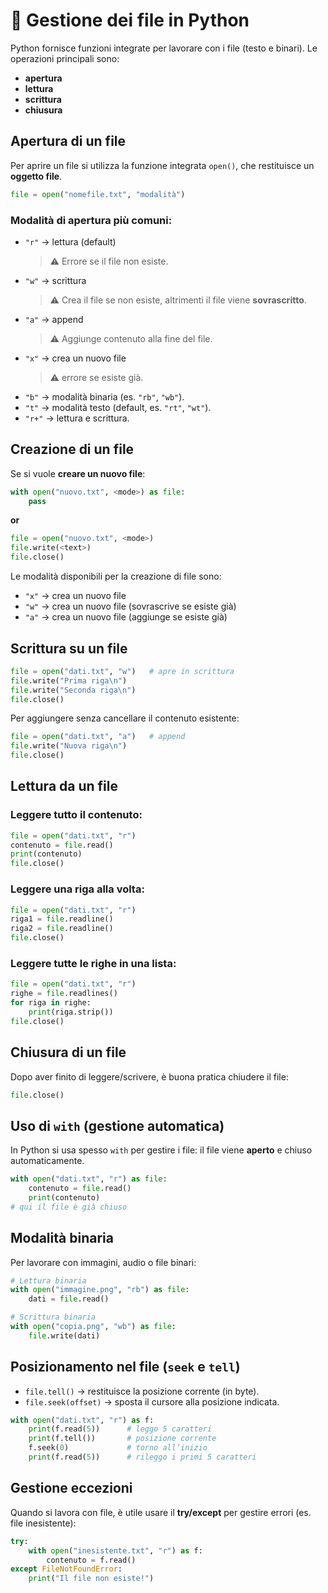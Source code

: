 # 📂 Gestione dei file in Python

Python fornisce funzioni integrate per lavorare con i file (testo e binari).
Le operazioni principali sono: 
- **apertura**
- **lettura**
- **scrittura**
- **chiusura**



## Apertura di un file

Per aprire un file si utilizza la funzione integrata `open()`, che restituisce un **oggetto file**.

```python
file = open("nomefile.txt", "modalità")
```

### Modalità di apertura più comuni:

* `"r"` → lettura (default)
     >⚠️ Errore se il file non esiste.
* `"w"` → scrittura
     >⚠️ Crea il file se non esiste, altrimenti il file viene **sovrascritto**.
* `"a"` → append 
     >⚠️ Aggiunge contenuto alla fine del file.
* `"x"` → crea un nuovo file
     >⚠️ errore se esiste già.
* `"b"` → modalità binaria (es. `"rb"`, `"wb"`).
* `"t"` → modalità testo (default, es. `"rt"`, `"wt"`).
* `"r+"` → lettura e scrittura.


## Creazione di un file

Se si vuole **creare un nuovo file**:

```python
with open("nuovo.txt", <mode>) as file:
    pass
```

**or**

```python
file = open("nuovo.txt", <mode>)
file.write(<text>)
file.close()
```

Le modalità disponibili per la creazione di file sono:
- `"x"` → crea un nuovo file
- `"w"` → crea un nuovo file (sovrascrive se esiste già)
- `"a"` → crea un nuovo file (aggiunge se esiste già)

## Scrittura su un file

```python
file = open("dati.txt", "w")   # apre in scrittura
file.write("Prima riga\n")
file.write("Seconda riga\n")
file.close()
```

Per aggiungere senza cancellare il contenuto esistente:

```python
file = open("dati.txt", "a")   # append
file.write("Nuova riga\n")
file.close()
```



## Lettura da un file

### Leggere tutto il contenuto:

```python
file = open("dati.txt", "r")
contenuto = file.read()
print(contenuto)
file.close()
```

### Leggere una riga alla volta:

```python
file = open("dati.txt", "r")
riga1 = file.readline()
riga2 = file.readline()
file.close()
```

### Leggere tutte le righe in una lista:

```python
file = open("dati.txt", "r")
righe = file.readlines()
for riga in righe:
    print(riga.strip())
file.close()
```

## Chiusura di un file

Dopo aver finito di leggere/scrivere, è buona pratica chiudere il file:

```python
file.close()
```

## Uso di `with` (gestione automatica)

In Python si usa spesso `with` per gestire i file:
il file viene **aperto** e chiuso automaticamente.

```python
with open("dati.txt", "r") as file:
    contenuto = file.read()
    print(contenuto)
# qui il file è già chiuso
```


## Modalità binaria

Per lavorare con immagini, audio o file binari:

```python
# Lettura binaria
with open("immagine.png", "rb") as file:
    dati = file.read()

# Scrittura binaria
with open("copia.png", "wb") as file:
    file.write(dati)
```

## Posizionamento nel file (`seek` e `tell`)

* `file.tell()` → restituisce la posizione corrente (in byte).
* `file.seek(offset)` → sposta il cursore alla posizione indicata.

```python
with open("dati.txt", "r") as f:
    print(f.read(5))      # leggo 5 caratteri
    print(f.tell())       # posizione corrente
    f.seek(0)             # torno all’inizio
    print(f.read(5))      # rileggo i primi 5 caratteri
```

## Gestione eccezioni

Quando si lavora con file, è utile usare il **try/except** per gestire errori (es. file inesistente):

```python
try:
    with open("inesistente.txt", "r") as f:
        contenuto = f.read()
except FileNotFoundError:
    print("Il file non esiste!")
```
